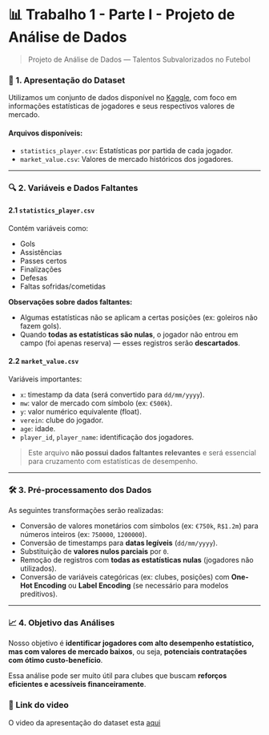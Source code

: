 # 📊 Trabalho 1 - Parte I - Projeto de Análise de Dados

> Projeto de Análise de Dados — Talentos Subvalorizados no Futebol

### 📁 1. Apresentação do Dataset
Utilizamos um conjunto de dados disponível no [Kaggle](https://www.kaggle.com/datasets/felipesembay/sofascore-and-transfermarkt-football-data), com foco em informações estatísticas de jogadores e seus respectivos valores de mercado.

#### Arquivos disponíveis:
- `statistics_player.csv`: Estatísticas por partida de cada jogador.
- `market_value.csv`: Valores de mercado históricos dos jogadores.

---

### 🔍 2. Variáveis e Dados Faltantes

#### 2.1 `statistics_player.csv`
Contém variáveis como:
- Gols
- Assistências
- Passes certos
- Finalizações
- Defesas
- Faltas sofridas/cometidas

**Observações sobre dados faltantes:**
- Algumas estatísticas não se aplicam a certas posições (ex: goleiros não fazem gols).
- Quando **todas as estatísticas são nulas**, o jogador não entrou em campo (foi apenas reserva) — esses registros serão **descartados**.

#### 2.2 `market_value.csv`
Variáveis importantes:
- `x`: timestamp da data (será convertido para `dd/mm/yyyy`).
- `mw`: valor de mercado com símbolo (ex: `€500k`).
- `y`: valor numérico equivalente (float).
- `verein`: clube do jogador.
- `age`: idade.
- `player_id`, `player_name`: identificação dos jogadores.

> Este arquivo **não possui dados faltantes relevantes** e será essencial para cruzamento com estatísticas de desempenho.

---

### 🛠️ 3. Pré-processamento dos Dados

As seguintes transformações serão realizadas:

- Conversão de valores monetários com símbolos (ex: `€750k`, `R$1.2m`) para números inteiros (ex: `750000`, `1200000`).
- Conversão de timestamps para **datas legíveis** (`dd/mm/yyyy`).
- Substituição de **valores nulos parciais** por `0`.
- Remoção de registros com **todas as estatísticas nulas** (jogadores não utilizados).
- Conversão de variáveis categóricas (ex: clubes, posições) com **One-Hot Encoding** ou **Label Encoding** (se necessário para modelos preditivos).

---

### 📈 4. Objetivo das Análises

Nosso objetivo é **identificar jogadores com alto desempenho estatístico, mas com valores de mercado baixos**, ou seja, **potenciais contratações com ótimo custo-benefício**.

Essa análise pode ser muito útil para clubes que buscam **reforços eficientes e acessíveis financeiramente**.

### 🎥 Link do video

O video da apresentação do dataset esta [aqui](https://www.youtube.com/watch?v=LYOqcKhHylM)